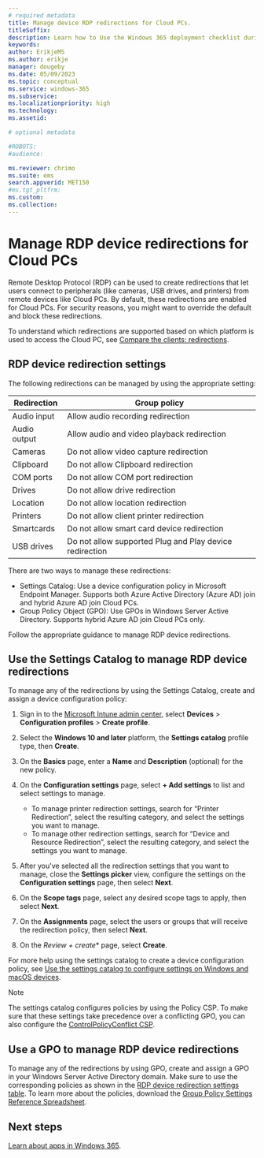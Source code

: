 ```yaml
---
# required metadata
title: Manage device RDP redirections for Cloud PCs.
titleSuffix:
description: Learn how to Use the Windows 365 deployment checklist during your deployment.
keywords:
author: ErikjeMS  
ms.author: erikje
manager: dougeby
ms.date: 05/09/2023
ms.topic: conceptual
ms.service: windows-365
ms.subservice:
ms.localizationpriority: high
ms.technology:
ms.assetid: 

# optional metadata

#ROBOTS:
#audience:

ms.reviewer: chrimo
ms.suite: ems
search.appverid: MET150
#ms.tgt_pltfrm:
ms.custom: 
ms.collection: 
---
```


# Manage RDP device redirections for Cloud PCs

Remote Desktop Protocol (RDP) can be used to create redirections that let users connect to peripherals (like cameras, USB drives, and printers) from remote devices like Cloud PCs. By default, these redirections are enabled for Cloud PCs. For security reasons, you might want to override the default and block these redirections.

To understand which redirections are supported based on which platform is used to access the Cloud PC, see [Compare the clients: redirections](/windows-server/remote/remote-desktop-services/clients/remote-desktop-app-compare).

## RDP device redirection settings

The following redirections can be managed by using the appropriate setting:

| Redirection | Group policy |
| --- | --- |
| Audio input | Allow audio recording redirection |
| Audio output | Allow audio and video playback redirection |
| Cameras | Do not allow video capture redirection |
| Clipboard | Do not allow Clipboard redirection |
| COM ports | Do not allow COM port redirection |
| Drives | Do not allow drive redirection |
| Location | Do not allow location redirection |
| Printers | Do not allow client printer redirection |
| Smartcards | Do not allow smart card device redirection |
| USB drives| Do not allow supported Plug and Play device redirection |

There are two ways to manage these redirections:

- Settings Catalog: Use a device configuration policy in Microsoft Endpoint Manager. Supports both Azure Active Directory (Azure AD) join and hybrid Azure AD join Cloud PCs.
- Group Policy Object (GPO): Use GPOs in Windows Server Active Directory. Supports hybrid Azure AD join Cloud PCs only.

Follow the appropriate guidance to manage RDP device redirections.

## Use the Settings Catalog to manage RDP device redirections

To manage any of the redirections by using the Settings Catalog, create and assign a device configuration policy:

1. Sign in to the [Microsoft Intune admin center](https://go.microsoft.com/fwlink/?linkid=2109431), select **Devices** > **Configuration profiles** > **Create profile**.

2. Select the **Windows 10 and later** platform, the **Settings catalog** profile type, then **Create**.

3. On the **Basics** page, enter a **Name** and **Description** (optional) for the new policy.

4. On the **Configuration settings** page, select **+ Add settings** to list and select settings to manage.

    - To manage printer redirection settings, search for “Printer Redirection”, select the resulting category, and select the settings you want to manage.
    - To manage other redirection settings, search for “Device and Resource Redirection”, select the resulting category, and select the settings you want to manage.

5. After you've selected all the redirection settings that you want to manage, close the **Settings picker** view, configure the settings on the **Configuration settings** page, then select **Next**.

6. On the **Scope tags** page, select any desired scope tags to apply, then select **Next**.

7. On the **Assignments** page, select the users or groups that will receive the redirection policy, then select **Next**.

8. On the *Review + create** page, select **Create**.

For more help using the settings catalog to create a device configuration policy, see [Use the settings catalog to configure settings on Windows and macOS devices](/mem/intune/configuration/settings-catalog).

> [!Note]
> The settings catalog configures policies by using the Policy CSP. To make sure that these settings take precedence over a conflicting GPO, you can also configure the [ControlPolicyConflict CSP]( /windows/client-management/mdm/policy-csp-controlpolicyconflict#controlpolicyconflict-policies).

## Use a GPO to manage RDP device redirections

To manage any of the redirections by using GPO, create and assign a GPO in your Windows Server Active Directory domain. Make sure to use the corresponding policies as shown in the [RDP device redirection settings table](#rdp-device-redirection-settings). To learn more about the policies, download the [Group Policy Settings Reference Spreadsheet](https://www.microsoft.com/download/101451).

<!-- ########################## -->
## Next steps

[Learn about apps in Windows 365](app-overview.md).
